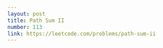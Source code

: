 ```yaml
---
layout: post
title: Path Sum II
number: 113
link: https://leetcode.com/problems/path-sum-ii
---
```

